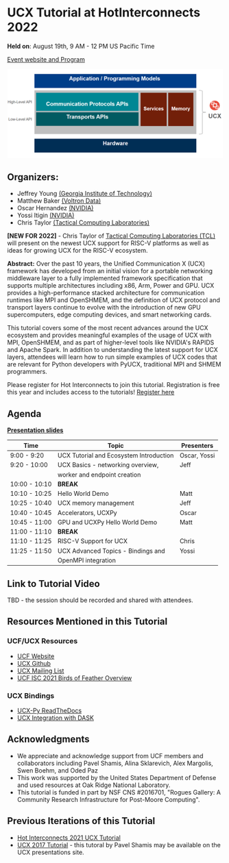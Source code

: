 # UCX Tutorial at HotInterconnects 2022

**Held on**: August 19th, 9 AM - 12 PM US Pacific Time 

[Event website and Program](https://hoti.org/program/)

![UCX Layer](fig/ucx_tutorial_layer_diagram_2021.png)

## Organizers:
* Jeffrey Young [(Georgia Institute of Technology)](https://crnch-rg.cc.gatech.edu/)
* Matthew Baker [(Voltron Data)](https://voltrondata.com/)
* Oscar Hernandez [(NVIDIA)](nvidia.com)
* Yossi Itigin [(NVIDIA)](nvidia.com)
* Chris Taylor [(Tactical Computing Laboratories)](https://tactcomplabs.com/)


**[NEW FOR 2022]** - Chris Taylor of [Tactical Computing Laboratories (TCL)](https://tactcomplabs.com/) will present on the newest UCX support for RISC-V platforms as well as ideas for growing UCX for the RISC-V ecosystem.

**Abstract:** Over the past 10 years, the Unified Communication X (UCX) framework has developed from an initial vision for a portable networking middleware layer to a fully implemented framework specification that supports multiple architectures including x86, Arm, Power and GPU. UCX provides a high-performance stacked architecture for communication runtimes like MPI and OpenSHMEM, and the definition of UCX protocol and transport layers continue to evolve with the introduction of new GPU supercomputers, edge computing devices, and smart networking cards. 

This tutorial covers some of the most recent advances around the UCX ecosystem and provides meaningful examples of the usage of UCX with MPI, OpenSHMEM, and as part of higher-level tools like NVIDIA's RAPIDS and Apache Spark. In addition to understanding the latest support for UCX layers, attendees will learn how to run simple examples of UCX codes that are relevant for Python developers with PyUCX, traditional MPI and SHMEM programmers.

Please register for Hot Interconnects to join this tutorial. Registration is free this year and includes access to the tutorials! [Register here](https://events.zoom.us/ev/Ag0YT5e-lTNl0GMOr_hTDXekOBRsWAKSLRqAlBY0X7Bzwubg3giw~Ail5D916DQK4hw0eT8Y9bI748fr6NFuIA0s9I6LmMGGmgR0z3u4XCqabrw)

## Agenda

**[Presentation slides](https://github.com/gt-crnch-rg/ucx-tutorial-hot-interconnects/blob/main/slides/UCX%202022%20HOTI%20Tutorial.pdf)**

| Time          | Topic                                   | Presenters     | 
| ------------- | --------------------------------------- | ------------- | 
| 9:00 - 9:20    | UCX Tutorial and Ecosystem Introduction | Oscar, Yossi | 
| 9:20 - 10:00   | UCX Basics - networking overview,       | Jeff    | 
|                | worker and endpoint creation            |              | 
| 10:00 - 10:10  | **BREAK**                               |               |
| 10:10 - 10:25  | Hello World Demo                        |  Matt  | 
| 10:25 - 10:40  | UCX memory management                   |  Jeff        | 
| 10:40 - 10:45  | Accelerators, UCXPy                     |  Oscar |
| 10:45 - 11:00  | GPU and UCXPy Hello World Demo          |  Matt  |
| 11:00 - 11:10  | **BREAK**                               |               |
| 11:10 - 11:25  | RISC-V Support for UCX                  |  Chris |
| 11:25 - 11:50  | UCX Advanced Topics - Bindings and         |  Yossi |
|                | OpenMPI integration                     |   | 


## Link to Tutorial Video

TBD - the session should be recorded and shared with attendees.

## Resources Mentioned in this Tutorial

### UCF/UCX Resources
* [UCF Website](www.openucx.org)
* [UCX Github](https://github.com/openucx/ucx)
* [UCX Mailing List](https://elist.ornl.gov/mailman/listinfo/ucx-group)
* [UCF ISC 2021 Birds of Feather Overview](https://openucx.org/wp-content/uploads/2021/07/UCF-UCX-BOF-ISC-2021.pdf)

### UCX Bindings
* [UCX-Py ReadTheDocs](https://ucx-py.readthedocs.io/en/latest/)
* [UCX Integration with DASK](https://blog.dask.org/2019/06/09/ucx-dgx)

## Acknowledgments
* We appreciate and acknowledge support from UCF members and collaborators including Pavel Shamis, Alina Sklarevich, Alex Margolis, Swen Boehm, and Oded Paz​
* This work was supported by the United States Department of Defense and used resources at Oak Ridge National Laboratory.
* This tutorial is funded in part by NSF CNS #2016701, "Rogues Gallery: A Community Research Infrastructure for Post-Moore Computing".

## Previous Iterations of this Tutorial
* [Hot Interconnects 2021 UCX Tutorial](https://github.com/gt-crnch-rg/ucx-tutorial-hot-interconnects/tree/v2021.8)
* [UCX 2017 Tutorial](https://openucx.org/presentations/) - this tutoral by Pavel Shamis may be available on the UCX presentations site. 
